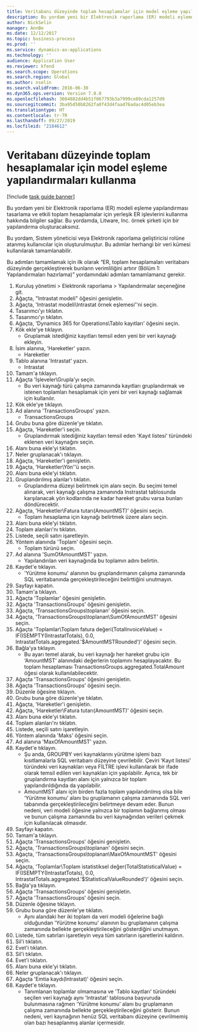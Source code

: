 ```yaml
---
title: Veritabanı düzeyinde toplam hesaplamalar için model eşleme yapılandırmaları kullanma
description: Bu yordam yeni bir Elektronik raporlama (ER) modeli eşleme yapılandırması tasarlama ve etkili toplam hesaplamalar için yerleşik ER işlevlerini kullanma hakkında bilgiler sağlar.
author: NickSelin
manager: AnnBe
ms.date: 12/12/2017
ms.topic: business-process
ms.prod: ''
ms.service: dynamics-ax-applications
ms.technology: ''
audience: Application User
ms.reviewer: kfend
ms.search.scope: Operations
ms.search.region: Global
ms.author: nselin
ms.search.validFrom: 2016-06-30
ms.dyn365.ops.version: Version 7.0.0
ms.openlocfilehash: 3084882dd4b51f067793b3a7999ce89cda1257d9
ms.sourcegitcommit: 3ba95d50b8262fa0f43d4faad76adac4d05eb3ea
ms.translationtype: HT
ms.contentlocale: tr-TR
ms.lasthandoff: 09/27/2019
ms.locfileid: "2184612"
---
```

# <a name="use-model-mapping-configurations-for-aggregate-calculations-at-the-database-level"></a>Veritabanı düzeyinde toplam hesaplamalar için model eşleme yapılandırmaları kullanma

[!include [task guide banner](../../includes/task-guide-banner.md)]

Bu yordam yeni bir Elektronik raporlama (ER) modeli eşleme yapılandırması tasarlama ve etkili toplam hesaplamalar için yerleşik ER işlevlerini kullanma hakkında bilgiler sağlar. Bu yordamda, Litware, Inc. örnek şirketi için bir yapılandırma oluşturacaksınız. 

Bu yordam, Sistem yöneticisi veya Elektronik raporlama geliştiricisi rolüne atanmış kullanıcılar için oluşturulmuştur. Bu adımlar herhangi bir veri kümesi kullanılarak tamamlanabilir.

 Bu adımları tamamlamak için ilk olarak “ER, toplam hesaplamaları veritabanı düzeyinde gerçekleştirerek bunların verimliliğini artırır (Bölüm 1: Yapılandırmaları hazırlama)” yordamındaki adımları tamamlamanız gerekir.

1. Kuruluş yönetimi > Elektronik raporlama > Yapılandırmalar seçeneğine git.
2. Ağaçta, "Intrastat modeli" öğesini genişletin.
3. Ağaçta, 'Intrastat modeli\Intrastat örnek eşlemesi''ni seçin.
4. Tasarımcı'yı tıklatın.
5. Tasarımcı'yı tıklatın.
6. Ağaçta, 'Dynamics 365 for Operations\Tablo kayıtları' öğesini seçin.
7. Kök ekle'ye tıklayın.
    * Gruplamak istediğiniz kayıtları temsil eden yeni bir veri kaynağı ekleyin.  
8. İsim alanına, 'Hareketler' yazın.
    * Hareketler  
9. Tablo alanına 'Intrastat' yazın.
    * Intrastat  
10. Tamam'a tıklayın.
11. Ağaçta 'İşleveler\Grupla'yı seçin.
    * Bu veri kaynağı türü çalışma zamanında kayıtları gruplandırmak ve istenen toplamları hesaplamak için yeni bir veri kaynağı sağlamak için kullanılır.  
12. Kök ekle'ye tıklayın.
13. Ad alanına 'TransactionsGroups' yazın.
    * TransactionsGroups  
14. Grubu buna göre düzenle'ye tıklatın.
15. Ağaçta, 'Hareketler'i seçin.
    * Gruplandırmak istediğiniz kayıtları temsil eden 'Kayıt listesi' türündeki eklenen veri kaynağını seçin.  
16. Alanı buna ekle'yi tıklatın.
17. Neler gruplanacak'ı tıklayın.
18. Ağaçta, 'Hareketler'i genişletin.
19. Ağaçta, 'Hareketler\Yön''ü seçin.
20. Alanı buna ekle'yi tıklatın.
21. Gruplandırılmış alanlar'ı tıklatın.
    * Gruplandırma düzeyi belirtmek için alanı seçin. Bu seçimi temel alınarak, veri kaynağı çalışma zamanında Instrastat tablosunda karşılanacak yön kodlarında ne kadar hareket grubu varsa bunları döndürecektir.  
22. Ağaçta, 'Hareketler\Fatura tutarı(AmountMST)' öğesini seçin.
    * Toplam hesaplama için kaynağı belirtmek üzere alanı seçin.  
23. Alanı buna ekle'yi tıklatın.
24. Toplam alanları'nı tıklatın.
25. Listede, seçili satırı işaretleyin.
26. Yöntem alanında 'Toplam' öğesini seçin.
    * Toplam türünü seçin.  
27. Ad alanına 'SumOfAmountMST' yazın.
    * Yapılandırılan veri kaynağında bu toplamın adını belirtin.  
28. Kaydet'e tıklayın.
    * 'Yürütme konumu' alanının bu gruplandırmanın çalışma zamanında SQL veritabanında gerçekleştirileceğini belirttiğini unutmayın.  
29. Sayfayı kapatın.
30. Tamam'a tıklayın.
31. Ağaçta 'Toplamlar' öğesini genişletin.
32. Ağaçta 'TransactionsGroups' öğesini genişletin.
33. Ağaçta, 'TransactionsGroups\toplanan' öğesini seçin.
34. Ağaçta, 'TransactionsGroups\toplanan\SumOfAmountMST' öğesini seçin.
35. Ağaçta 'Toplamlar\Toplam fatura değeri(TotalInvoiceValue) = IF(ISEMPTY(IntrastatTotals), 0.0, IntrastatTotals.aggregated.'$AmountMSTRounded')' öğesini seçin.
36. Bağla'ya tıklayın.
    * Bu ayarı temel alarak, bu veri kaynağı her hareket grubu için ‘AmountMST’ alanındaki değerlerin toplamını hesaplayacaktır. Bu toplam hesaplaması TransactionsGroups.aggregated.TotalAmount öğesi olarak kullanılabilecektir.  
37. Ağaçta 'TransactionsGroups' öğesini genişletin.
38. Ağaçta 'TransactionsGroups' öğesini seçin.
39. Düzenle öğesine tıklayın.
40. Grubu buna göre düzenle'ye tıklatın.
41. Ağaçta, 'Hareketler'i genişletin.
42. Ağaçta, 'Hareketler\Fatura tutarı(AmountMST)' öğesini seçin.
43. Alanı buna ekle'yi tıklatın.
44. Toplam alanları'nı tıklatın.
45. Listede, seçili satırı işaretleyin.
46. Yöntem alanında 'Maks' öğesini seçin.
47. Ad alanına 'MaxOfAmountMST' yazın.
48. Kaydet'e tıklayın.
    * Şu anda, GROUPBY veri kaynaklarını yürütme işlemi bazı kısıtlamalarla SQL veritabanı düzeyine çevrilebilir. Çeviri ‘Kayıt listesi’ türündeki veri kaynakları veya FİLTRE işlevi kullanılarak bir ifade olarak temsil edilen veri kaynakları için yapılabilir. Ayrıca, tek bir gruplandırma kayıtları alanı için yalnızca bir toplam yapılandırıldığında da yapılabilir.  
    * AmountMST alanı için birden fazla toplam yapılandırılmış olsa bile ‘Yürütme konumu’ alanı bu gruplamanın çalışma zamanında SQL veri tabanında gerçekleştirileceğini belirtmeye devam eder. Bunun nedeni, veri modeli öğesine yalnızca bir toplamın bağlanmış olması ve bunun çalışma zamanında bu veri kaynağından verileri çekmek için kullanılacak olmasıdır.  
49. Sayfayı kapatın.
50. Tamam'a tıklayın.
51. Ağaçta 'TransactionsGroups' öğesini genişletin.
52. Ağaçta, 'TransactionsGroups\toplanan' öğesini seçin.
53. Ağaçta, 'TransactionsGroups\toplanan\MaxOfAmountMST' öğesini seçin.
54. Ağaçta, 'Toplamlar\Toplam istatistiksel değer(TotalStatisticalValue) = IF(ISEMPTY(IntrastatTotals), 0.0, IntrastatTotals.aggregated.'$StatisticalValueRounded')' öğesini seçin.
55. Bağla'ya tıklayın.
56. Ağaçta 'TransactionsGroups' öğesini genişletin.
57. Ağaçta 'TransactionsGroups' öğesini seçin.
58. Düzenle öğesine tıklayın.
59. Grubu buna göre düzenle'ye tıklatın.
    * Aynı alandaki her iki toplam da veri modeli öğelerine bağlı olduğundan 'Yürütme konumu' alanının bu gruplamanın çalışma zamanında bellekte gerçekleştirileceğini gösterdiğini unutmayın.   
60. Listede, tüm satırları işaretleyin veya tüm satırların işaretlerini kaldırın.
61. Sil'i tıklatın.
62. Evet'i tıklatın.
63. Sil'i tıklatın.
64. Evet'i tıklatın.
65. Alanı buna ekle'yi tıklatın.
66. Neler gruplanacak'ı tıklayın.
67. Ağaçta 'Emtia kaydı(Intrastat)' öğesini seçin.
68. Kaydet'e tıklayın.
    * Tanımlanan toplamlar olmamasına ve 'Tablo kayıtları' türündeki seçilen veri kaynağı aynı 'Intrastat' tablosuna başvuruda bulunmasına rağmen 'Yürütme konumu' alanı bu gruplamanın çalışma zamanında bellekte gerçekleştirileceğini gösterir. Bunun nedeni, veri kaynağının henüz SQL veritabanı düzeyine çevrilmemiş olan bazı hesaplanmış alanlar içermesidir.  

